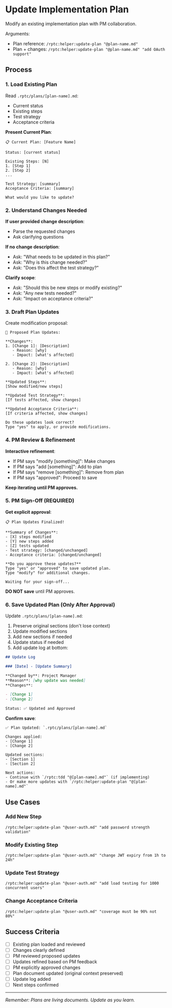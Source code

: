 # Update Implementation Plan

Modify an existing implementation plan with PM collaboration.

Arguments:

- Plan reference: `/rptc:helper:update-plan "@plan-name.md"`
- Plan + changes: `/rptc:helper:update-plan "@plan-name.md" "add OAuth support"`

## Process

### 1. Load Existing Plan

Read `.rptc/plans/[plan-name].md`:

- Current status
- Existing steps
- Test strategy
- Acceptance criteria

**Present Current Plan**:

```text
📋 Current Plan: [Feature Name]

Status: [current status]

Existing Steps: [N]
1. [Step 1]
2. [Step 2]
...

Test Strategy: [summary]
Acceptance Criteria: [summary]

What would you like to update?
```

### 2. Understand Changes Needed

**If user provided change description**:

- Parse the requested changes
- Ask clarifying questions

**If no change description**:

- Ask: "What needs to be updated in this plan?"
- Ask: "Why is this change needed?"
- Ask: "Does this affect the test strategy?"

**Clarify scope**:

- Ask: "Should this be new steps or modify existing?"
- Ask: "Any new tests needed?"
- Ask: "Impact on acceptance criteria?"

### 3. Draft Plan Updates

Create modification proposal:

```text
📝 Proposed Plan Updates:

**Changes**:
1. [Change 1]: [Description]
   - Reason: [why]
   - Impact: [what's affected]

2. [Change 2]: [Description]
   - Reason: [why]
   - Impact: [what's affected]

**Updated Steps**:
[Show modified/new steps]

**Updated Test Strategy**:
[If tests affected, show changes]

**Updated Acceptance Criteria**:
[If criteria affected, show changes]

Do these updates look correct?
Type "yes" to apply, or provide modifications.
```

### 4. PM Review & Refinement

**Interactive refinement**:

- If PM says "modify [something]": Make changes
- If PM says "add [something]": Add to plan
- If PM says "remove [something]": Remove from plan
- If PM says "approved": Proceed to save

**Keep iterating until PM approves.**

### 5. PM Sign-Off (REQUIRED)

**Get explicit approval**:

```text
📋 Plan Updates Finalized!

**Summary of Changes**:
- [X] steps modified
- [Y] new steps added
- [Z] tests updated
- Test strategy: [changed/unchanged]
- Acceptance criteria: [changed/unchanged]

**Do you approve these updates?**
Type "yes" or "approved" to save updated plan.
Type "modify" for additional changes.

Waiting for your sign-off...
```

**DO NOT save** until PM approves.

### 6. Save Updated Plan (Only After Approval)

Update `.rptc/plans/[plan-name].md`:

1. Preserve original sections (don't lose context)
2. Update modified sections
3. Add new sections if needed
4. Update status if needed
5. Add update log at bottom:

```markdown
## Update Log

### [Date] - [Update Summary]

**Changed by**: Project Manager
**Reason**: [why update was needed]
**Changes**:

- [Change 1]
- [Change 2]

Status: ✅ Updated and Approved
```

**Confirm save**:

```text
✅ Plan Updated: `.rptc/plans/[plan-name].md`

Changes applied:
- [Change 1]
- [Change 2]

Updated sections:
- [Section 1]
- [Section 2]

Next actions:
- Continue with `/rptc:tdd "@[plan-name].md"` (if implementing)
- Or make more updates with `/rptc:helper:update-plan "@[plan-name].md"`
```

## Use Cases

### Add New Step

```text
/rptc:helper:update-plan "@user-auth.md" "add password strength validation"
```

### Modify Existing Step

```text
/rptc:helper:update-plan "@user-auth.md" "change JWT expiry from 1h to 24h"
```

### Update Test Strategy

```text
/rptc:helper:update-plan "@user-auth.md" "add load testing for 1000 concurrent users"
```

### Change Acceptance Criteria

```text
/rptc:helper:update-plan "@user-auth.md" "coverage must be 90% not 80%"
```

## Success Criteria

- [ ] Existing plan loaded and reviewed
- [ ] Changes clearly defined
- [ ] PM reviewed proposed updates
- [ ] Updates refined based on PM feedback
- [ ] PM explicitly approved changes
- [ ] Plan document updated (original context preserved)
- [ ] Update log added
- [ ] Next steps confirmed

---

_Remember: Plans are living documents. Update as you learn._
